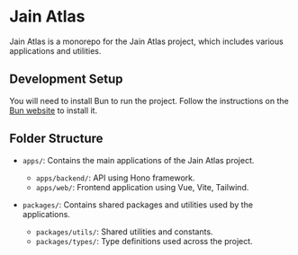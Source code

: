 # Jain Atlas
Jain Atlas is a monorepo for the Jain Atlas project, which includes various applications and utilities.

## Development Setup

You will need to install Bun to run the project. Follow the instructions on the [Bun website](https://bun.sh/docs/installation) to install it.

## Folder Structure
- `apps/`: Contains the main applications of the Jain Atlas project.
  - `apps/backend/`: API using Hono framework.
  - `apps/web/`: Frontend application using Vue, Vite, Tailwind.

- `packages/`: Contains shared packages and utilities used by the applications.
  - `packages/utils/`: Shared utilities and constants.
  - `packages/types/`: Type definitions used across the project.

